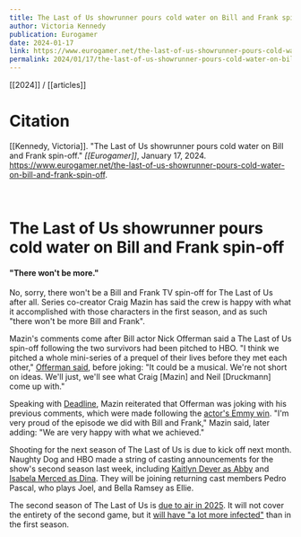 ```yaml
---
title: The Last of Us showrunner pours cold water on Bill and Frank spin-off
author: Victoria Kennedy
publication: Eurogamer
date: 2024-01-17
link: https://www.eurogamer.net/the-last-of-us-showrunner-pours-cold-water-on-bill-and-frank-spin-off
permalink: 2024/01/17/the-last-of-us-showrunner-pours-cold-water-on-bill-and-frank-spin-off
---
```


[[2024]] / [[articles]]

# Citation

[[Kennedy, Victoria]]. "The Last of Us showrunner pours cold water on Bill and Frank spin-off." *[[Eurogamer]]*, January 17, 2024. <https://www.eurogamer.net/the-last-of-us-showrunner-pours-cold-water-on-bill-and-frank-spin-off>.

<br>

# The Last of Us showrunner pours cold water on Bill and Frank spin-off

#### "There won't be more."

No, sorry, there won't be a Bill and Frank TV spin-off for The Last of Us after all. Series co-creator Craig Mazin has said the crew is happy with what it accomplished with those characters in the first season, and as such "there won't be more Bill and Frank".

Mazin's comments come after Bill actor Nick Offerman said a The Last of Us spin-off following the two survivors had been pitched to HBO. "I think we pitched a whole mini-series of a prequel of their lives before they met each other," [Offerman said](https://www.eurogamer.net/the-last-of-us-bill-and-frank-spin-off-series-pitched-to-hbo), before joking: "It could be a musical. We're not short on ideas. We'll just, we'll see what Craig [Mazin] and Neil [Druckmann] come up with."

Speaking with [Deadline](https://deadline.com/2024/01/the-last-of-us-craig-mazin-bill-frank-return-season-3-nick-offerman-murray-bartlett-1235794364/), Mazin reiterated that Offerman was joking with his previous comments, which were made following the [actor's Emmy win](https://www.eurogamer.net/hbos-the-last-of-us-wins-eight-emmys-including-outstanding-guest-actor-for-nick-offermans-bill). "I'm very proud of the episode we did with Bill and Frank," Mazin said, later adding: "We are very happy with what we achieved."

Shooting for the next season of The Last of Us is due to kick off next month. Naughty Dog and HBO made a string of casting announcements for the show's second season last week, including [Kaitlyn Dever as Abby](https://www.eurogamer.net/the-last-of-us-casts-kaitlyn-dever-as-abby-for-season-two) and [Isabela Merced as Dina](https://www.eurogamer.net/isabela-merced-cast-as-dina-in-hbos-the-last-of-us-adaptation). They will be joining returning cast members Pedro Pascal, who plays Joel, and Bella Ramsey as Ellie.

The second season of The Last of Us is [due to air in 2025](https://www.eurogamer.net/the-last-of-us-season-two-now-confirmed-for-2025-release). It will not cover the entirety of the second game, but it [will have "a lot more infected"](https://www.eurogamer.net/the-last-of-us-showrunners-promise-a-lot-more-infected-next-season) than in the first season.